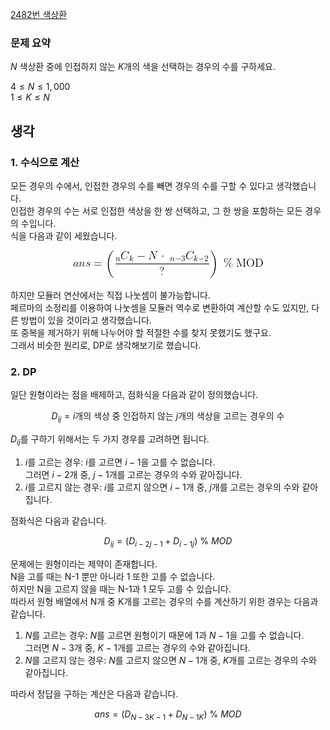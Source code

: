 [2482번 색상환](https://www.acmicpc.net/problem/2482)

### 문제 요약

$N$ 색상환 중에 인접하지 않는 $K$개의 색을 선택하는 경우의 수를 구하세요.

$4 ≤ N ≤ 1,000$\
$1 ≤ K ≤ N$

## 생각

### 1. 수식으로 계산

모든 경우의 수에서, 인접한 경우의 수를 빼면 경우의 수를 구할 수 있다고 생각했습니다.\
인접한 경우의 수는 서로 인접한 색상을 한 쌍 선택하고, 그 한 쌍을 포함하는 모든 경우의 수입니다.\
식을 다음과 같이 세웠습니다.

<p align="center">
  <img src="f.png" alt="수식" />
</p>

하지만 모듈러 연산에서는 직접 나눗셈이 불가능합니다.\
페르마의 소정리를 이용하여 나눗셈을 모듈러 역수로 변환하여 계산할 수도 있지만, 다른 방법이 있을 것이라고 생각했습니다.\
또 중복을 제거하기 위해 나누어야 할 적절한 수를 찾지 못했기도 했구요.\
그래서 비슷한 원리로, DP로 생각해보기로 했습니다.

### 2. DP

일단 원형이라는 점을 배제하고, 점화식을 다음과 같이 정의했습니다.

$$D_{ij} = i\text{개의 색상 중 인접하지 않는 }j \text{개의 색상을 고르는 경우의 수}$$

$D_{ij}$를 구하기 위해서는 두 가지 경우를 고려하면 됩니다.

1. $i$를 고르는 경우: $i$를 고르면 $i-1$을 고를 수 없습니다.\
   그러면 $i-2$개 중, $j-1$개를 고르는 경우의 수와 같아집니다.
2. $i$를 고르지 않는 경우: $i$를 고르지 않으면 $i-1$개 중, $j$개를 고르는 경우의 수와 같아집니다.

점화식은 다음과 같습니다.

$$D_{ij} = (D_{i-2j-1} + D_{i-1j})\ \%\ MOD$$

문제에는 원형이라는 제약이 존재합니다. <br>
N을 고를 때는 N-1 뿐만 아니라 1 또한 고를 수 없습니다. <br>
하지만 N을 고르지 않을 때는 N-1과 1 모두 고를 수 있습니다. <br>
따라서 원형 배열에서 N개 중 K개를 고르는 경우의 수를 계산하기 위한 경우는 다음과 같습니다.

1. $N$를 고르는 경우: $N$를 고르면 원형이기 때문에 $1$과 $N-1$을 고를 수 없습니다. \
   그러면 $N-3$개 중, $K-1$개를 고르는 경우의 수와 같아집니다.
2. $N$를 고르지 않는 경우: $N$를 고르지 않으면 $N-1$개 중, $K$개를 고르는 경우의 수와 같아집니다.

따라서 정답을 구하는 계산은 다음과 같습니다.

$$ans = (D_{N-3K-1} + D_{N-1K})\ \%\ MOD$$
